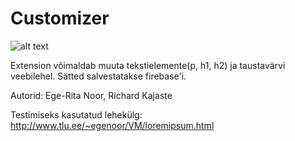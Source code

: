 # Customizer


![alt text](https://raw.githubusercontent.com/rkajaste/3.ea-kodutoo/master/beforeafter.png)

Extension võimaldab muuta tekstielemente(p, h1, h2) ja taustavärvi veebilehel.
Sätted salvestatakse firebase'i.

Autorid: Ege-Rita Noor, Richard Kajaste

Testimiseks kasutatud lehekülg: http://www.tlu.ee/~egenoor/VM/loremipsum.html
